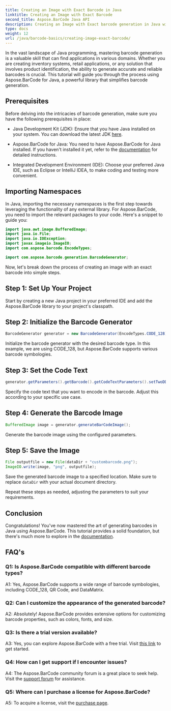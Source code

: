 ```yaml
---
title: Creating an Image with Exact Barcode in Java
linktitle: Creating an Image with Exact Barcode
second_title: Aspose.BarCode Java API
description: Creating an Image with Exact barcode generation in Java with Aspose.BarCode. Create custom barcodes easily. Explore documentation, download, and get support.
type: docs
weight: 12
url: /java/barcode-basics/creating-image-exact-barcode/
---
```

In the vast landscape of Java programming, mastering barcode generation is a valuable skill that can find applications in various domains. Whether you are creating inventory systems, retail applications, or any solution that involves product identification, the ability to generate accurate and reliable barcodes is crucial. This tutorial will guide you through the process using Aspose.BarCode for Java, a powerful library that simplifies barcode generation.

## Prerequisites

Before delving into the intricacies of barcode generation, make sure you have the following prerequisites in place:

- Java Development Kit (JDK): Ensure that you have Java installed on your system. You can download the latest JDK [here](https://www.oracle.com/java/technologies/javase-downloads.html).

- Aspose.BarCode for Java: You need to have Aspose.BarCode for Java installed. If you haven't installed it yet, refer to the [documentation](https://reference.aspose.com/barcode/java/) for detailed instructions.

- Integrated Development Environment (IDE): Choose your preferred Java IDE, such as Eclipse or IntelliJ IDEA, to make coding and testing more convenient.

## Importing Namespaces

In Java, importing the necessary namespaces is the first step towards leveraging the functionality of any external library. For Aspose.BarCode, you need to import the relevant packages to your code. Here's a snippet to guide you:

```java
import java.awt.image.BufferedImage;
import java.io.File;
import java.io.IOException;
import javax.imageio.ImageIO;
import com.aspose.barcode.EncodeTypes;

import com.aspose.barcode.generation.BarcodeGenerator;
```

Now, let's break down the process of creating an image with an exact barcode into simple steps.

## Step 1: Set Up Your Project

Start by creating a new Java project in your preferred IDE and add the Aspose.BarCode library to your project's classpath.

## Step 2: Initialize the Barcode Generator

```java
BarcodeGenerator generator = new BarcodeGenerator(EncodeTypes.CODE_128);
```

Initialize the barcode generator with the desired barcode type. In this example, we are using CODE_128, but Aspose.BarCode supports various barcode symbologies.

## Step 3: Set the Code Text

```java
generator.getParameters().getBarcode().getCodeTextParameters().setTwoDDisplayText("123456");
```

Specify the code text that you want to encode in the barcode. Adjust this according to your specific use case.

## Step 4: Generate the Barcode Image

```java
BufferedImage image = generator.generateBarCodeImage();
```

Generate the barcode image using the configured parameters.

## Step 5: Save the Image

```java
File outputfile = new File(dataDir + "custombarcode.png");
ImageIO.write(image, "png", outputfile);
```

Save the generated barcode image to a specified location. Make sure to replace `dataDir` with your actual document directory.

Repeat these steps as needed, adjusting the parameters to suit your requirements.

## Conclusion

Congratulations! You've now mastered the art of generating barcodes in Java using Aspose.BarCode. This tutorial provides a solid foundation, but there's much more to explore in the [documentation](https://reference.aspose.com/barcode/java/).

## FAQ's

### Q1: Is Aspose.BarCode compatible with different barcode types?

A1: Yes, Aspose.BarCode supports a wide range of barcode symbologies, including CODE_128, QR Code, and DataMatrix.

### Q2: Can I customize the appearance of the generated barcode?

A2: Absolutely! Aspose.BarCode provides extensive options for customizing barcode properties, such as colors, fonts, and size.

### Q3: Is there a trial version available?

A3: Yes, you can explore Aspose.BarCode with a free trial. Visit [this link](https://releases.aspose.com/) to get started.

### Q4: How can I get support if I encounter issues?

A4: The Aspose.BarCode community forum is a great place to seek help. Visit the [support forum](https://forum.aspose.com/c/barcode/13) for assistance.

### Q5: Where can I purchase a license for Aspose.BarCode?

A5: To acquire a license, visit the [purchase page](https://purchase.aspose.com/buy).
